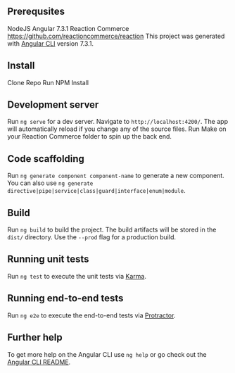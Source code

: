 ## Prerequsites
NodeJS
Angular 7.3.1
Reaction Commerce  https://github.com/reactioncommerce/reaction
This project was generated with [Angular CLI](https://github.com/angular/angular-cli) version 7.3.1.

## Install

Clone Repo
Run NPM Install

## Development server

Run `ng serve` for a dev server. Navigate to `http://localhost:4200/`. The app will automatically reload if you change any of the source files.
Run Make on your Reaction Commerce folder to spin up the back end.
## Code scaffolding

Run `ng generate component component-name` to generate a new component. You can also use `ng generate directive|pipe|service|class|guard|interface|enum|module`.

## Build

Run `ng build` to build the project. The build artifacts will be stored in the `dist/` directory. Use the `--prod` flag for a production build.

## Running unit tests

Run `ng test` to execute the unit tests via [Karma](https://karma-runner.github.io).

## Running end-to-end tests

Run `ng e2e` to execute the end-to-end tests via [Protractor](http://www.protractortest.org/).

## Further help

To get more help on the Angular CLI use `ng help` or go check out the [Angular CLI README](https://github.com/angular/angular-cli/blob/master/README.md).
